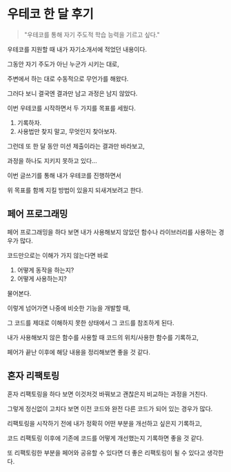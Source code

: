 # 우테코 한 달 후기

>"우테코를 통해 자기 주도적 학습 능력을 기르고 싶다."

우테코를 지원할 때 내가 자기소개서에 적었던 내용이다.

그동안 자기 주도가 아닌 누군가 시키는 대로,

주변에서 하는 대로 수동적으로 무언가를 해왔다.

그러다 보니 결국엔 결과만 남고 과정은 남지 않았다.

이번 우테코를 시작하면서 두 가지를 목표를 세웠다.

1. 기록하자.
2. 사용법만 찾지 말고, 무엇인지 찾아보자.

그런데 또 한 달 동안 미션 제출이라는 결과만 바라보고,

과정을 하나도 지키지 못하고 있다...

이번 글쓰기를 통해 내가 우테코를 진행하면서

위 목표를 함께 지킬 방법이 있을지 되새겨보려고 한다.

## 페어 프로그래밍

페어 프로그래밍을 하다 보면 내가 사용해보지 않았던 함수나 라이브러리를 사용하는 경우가 많다.

코드만으로는 이해가 가지 않는다면 바로

1. 어떻게 동작을 하는지?
2. 어떻게 사용하는지?

물어본다.

이렇게 넘어가면 나중에 비슷한 기능을 개발할 때,

그 코드를 제대로 이해하지 못한 상태에서 그 코드를 참조하게 된다.

내가 사용해보지 않은 함수를 사용할 때 코드의 위치/사용한 함수를 기록하고,

페어가 끝난 이후에 해당 내용을 정리해보면 좋을 것 같다.

## 혼자 리팩토링

혼자 리팩토링을 하다 보면 이것저것 바꿔보고 괜찮은지 비교하는 과정을 거친다.

그렇게 정신없이 고치다 보면 이전 코드와 완전 다른 코드가 되어 있는 경우가 많다.

리팩토링을 시작하기 전에 내가 정확히 어떤 부분을 개선하고 싶은지 기록하고,

코드 리팩토링 이후에 기존에 코드를 어떻게 개선했는지 기록하면 좋을 것 같다.

또 리팩토링한 부분을 페어와 공유할 수 있다면 더 좋은 리팩토링이 될 수 있다고 생각한다.